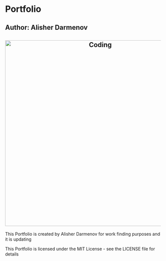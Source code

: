 # Portfolio
## Author: Alisher Darmenov

<h2 align="center">
  <img src="https://media.giphy.com/media/26tn33aiTi1jkl6H6/giphy.gif" alt="Coding" width="600px" />
  <br>
</h2>
This Portfolio is created by Alisher Darmenov for work finding purposes and it is updating 

This Portfolio is licensed under the MIT License - see the LICENSE file for details
